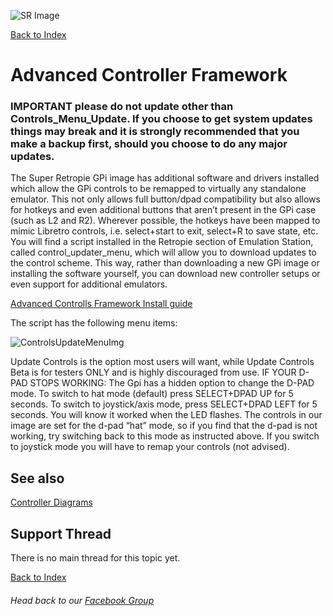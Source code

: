 ![SR Image](https://sinisterspatula.github.io/SuperRetropieGuides/images/SRimage-short.jpg)

[Back to Index](https://sinisterspatula.github.io/SuperRetropieGuides/)

# Advanced Controller Framework

 ### **IMPORTANT please do not update other than Controls_Menu_Update.  If you choose to get system updates things may break and it is strongly recommended that you make a backup first, should you choose to do any major updates.**

The Super Retropie GPi image has additional software and drivers installed which allow the GPi
controls to be remapped to virtually any standalone emulator. This not only allows full
button/dpad compatibility but also allows for hotkeys and even additional buttons that aren’t
present in the GPi case (such as L2 and R2). Wherever possible, the hotkeys have been mapped
to mimic Libretro controls, i.e. select+start to exit, select+R to save state, etc.
You will find a script installed in the Retropie section of Emulation Station, called
control_updater_menu, which will allow you to download updates to the control scheme. This
way, rather than downloading a new GPi image or installing the software yourself, you can
download new controller setups or even support for additional emulators.

[Advanced Controlls Framework Install guide](https://sinisterspatula.github.io/SuperRetropieGuides/Controls_Updater_Menu)

The script has the following menu items:

![ControlsUpdateMenuImg](https://sinisterspatula.github.io/SuperRetropieGuides/images/ControlsUpdateMenuImg.PNG)

Update Controls is the option most users will want, while Update Controls Beta is for testers
ONLY and is highly discouraged from use.
IF YOUR D-PAD STOPS WORKING: The Gpi has a hidden option to change the D-PAD mode. To
switch to hat mode (default) press SELECT+DPAD UP for 5 seconds. To switch to joystick/axis
mode, press SELECT+DPAD LEFT for 5 seconds. You will know it worked when the LED flashes.
The controls in our image are set for the d-pad “hat” mode, so if you find that the d-pad is not
working, try switching back to this mode as instructed above. If you switch to joystick mode you
will have to remap your controls (not advised).

## See also

[Controller Diagrams](https://photos.app.goo.gl/iM52fxLmjadTocyk8)

## Support Thread
There is no main thread for this topic yet.

[Back to Index](https://sinisterspatula.github.io/SuperRetropieGuides/)
###### Head back to our [Facebook Group](https://www.facebook.com/groups/SuperRetroPie/)
